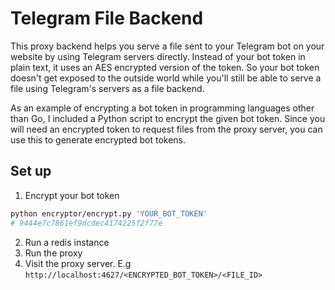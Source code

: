 # Telegram File Backend

This proxy backend helps you serve a file sent to your Telegram bot on your website by using Telegram servers directly. Instead of your bot token in plain text, it uses an AES encrypted version of the token. So your bot token doesn't get exposed to the outside world while you'll still be able to serve a file using Telegram's servers as a file backend.

As an example of encrypting a bot token in programming languages other than Go, I included a Python script to encrypt the given bot token. Since you will need an encrypted token to request files from the proxy server, you can use this to generate encrypted bot tokens.

## Set up

1. Encrypt your bot token

```bash
python encryptor/encrypt.py 'YOUR_BOT_TOKEN'
# 9444e7c7861ef9dcdec4174225f2f77e
```

2. Run a redis instance
3. Run the proxy
4. Visit the proxy server. E.g `http://localhost:4627/<ENCRYPTED_BOT_TOKEN>/<FILE_ID>`
